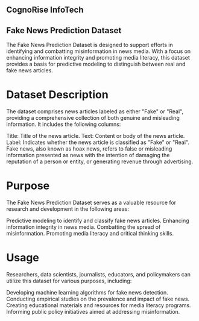 ## CognoRise InfoTech
## Fake News Prediction Dataset
The Fake News Prediction Dataset is designed to support efforts in identifying and combatting misinformation in news media. With a focus on enhancing information integrity and promoting media literacy, this dataset provides a basis for predictive modeling to distinguish between real and fake news articles.

# Dataset Description
The dataset comprises news articles labeled as either "Fake" or "Real", providing a comprehensive collection of both genuine and misleading information. It includes the following columns:

Title: Title of the news article.
Text: Content or body of the news article.
Label: Indicates whether the news article is classified as "Fake" or "Real".
Fake news, also known as hoax news, refers to false or misleading information presented as news with the intention of damaging the reputation of a person or entity, or generating revenue through advertising.

# Purpose
The Fake News Prediction Dataset serves as a valuable resource for research and development in the following areas:

Predictive modeling to identify and classify fake news articles.
Enhancing information integrity in news media.
Combatting the spread of misinformation.
Promoting media literacy and critical thinking skills.

# Usage
Researchers, data scientists, journalists, educators, and policymakers can utilize this dataset for various purposes, including:

Developing machine learning algorithms for fake news detection.
Conducting empirical studies on the prevalence and impact of fake news.
Creating educational materials and resources for media literacy programs.
Informing public policy initiatives aimed at addressing misinformation.
